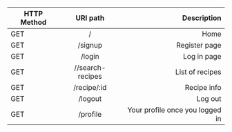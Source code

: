 

| HTTP Method   | URI path      | Description   |
| ------------- |:-------------:|   -----:      |
| GET           | /             | Home          |
| GET           | /signup       |Register page  |
| GET           | /login        |Log in page    |
| GET           | //search-recipes|List of recipes|
| GET           | /recipe/:id  |Recipe info    |
| GET           | /logout       |Log out        |
| GET           | /profile       |Your profile once you logged in|

